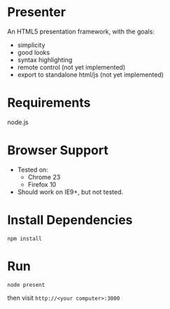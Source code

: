 # Presenter

An HTML5 presentation framework, with the goals:

- simplicity
- good looks
- syntax highlighting
- remote control (not yet implemented)
- export to standalone html/js (not yet implemented)

# Requirements

node.js

# Browser Support

- Tested on:
  - Chrome 23
  - Firefox 10
- Should work on IE9+, but not tested.

# Install Dependencies

    npm install

# Run

    node present

then visit `http://<your computer>:3000`
